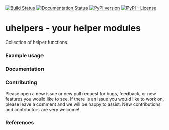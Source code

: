 [![Build Status](https://travis-ci.org/spacetelescope/uhelpers.svg?branch=master)](https://travis-ci.org/spacetelescope/uhelpers)
[![Documentation Status](https://readthedocs.org/projects/uhelpers/badge/?version=latest)](https://uhelpers.readthedocs.io/en/latest/?badge=latest)
[![PyPI version](https://badge.fury.io/py/uhelpers.svg)](https://badge.fury.io/py/uhelpers)
[![PyPI - License](https://img.shields.io/pypi/l/Django.svg)](https://github.com/spacetelescope/uhelpers/blob/master/LICENSE.md)

# uhelpers  -  your helper modules

Collection of helper functions.


### Example usage


### Documentation



### Contributing
Please open a new issue or new pull request for bugs, feedback, or new features you would like to see. If there is an issue you would like to work on, please leave a comment and we will be happy to assist. New contributions and contributors are very welcome!   
 

### References



